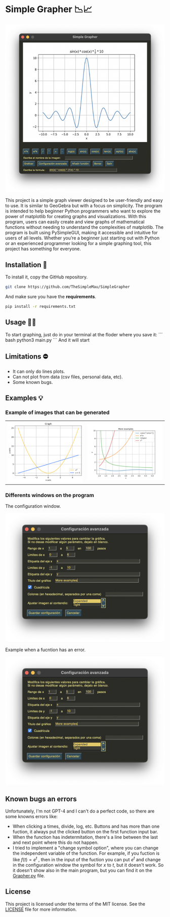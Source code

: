 <script type="text/javascript" async
  src="https://cdnjs.cloudflare.com/ajax/libs/mathjax/2.7.7/MathJax.js?config=TeX-MML-AM_CHTML">
</script>

# Simple Grapher 📉📈

![Main window of the program](https://github.com/TheSimpleMau/SimpleGrapher/blob/main/Images/main_window.png)

This project is a simple graph viewer designed to be user-friendly and easy to use. It is similar to GeoGebra but with a focus on simplicity. The program is intended to help beginner Python programmers who want to explore the power of matplotlib for creating graphs and visualizations. With this program, users can easily create and view graphs of mathematical functions without needing to understand the complexities of matplotlib. The program is built using PySimpleGUI, making it accessible and intuitive for users of all levels. Whether you’re a beginner just starting out with Python or an experienced programmer looking for a simple graphing tool, this project has something for everyone.

## Installation 🦦

To install it, copy the GitHub repository.

```bash
git clone https://github.com/TheSimpleMau/SimpleGrapher
```

And make sure you have the **requirements**.
```bash
pip install -r requirements.txt
```

## Usage 👨‍💻

To start graphing, just do in your terminal at the floder where you save it:
´´´ bash
python3 main.py
´´´
And it will start

## Limitations ⛔️

- It can only do lines plots.
- Can not plot from data (csv files, personal data, etc).
- Some known bugs.


## Examples 💡

### Example of images that can be generated

<table>
  <tr>
    <td align="center"><img src="https://github.com/TheSimpleMau/SimpleGrapher/blob/main/Images/example1.png" width="500" alt="Example one graph generated"></td>
    <td align="center"><img src="https://github.com/TheSimpleMau/SimpleGrapher/blob/main/Images/example2.png" width="500" alt="Example two graph generated"></td>
  </tr>
</table>

### Differents windows on the program

The configuration window.

![Main window of the program](https://github.com/TheSimpleMau/SimpleGrapher/blob/main/Images/configuration_window.png)

Example when a fucntion has an error.

![Main window of the program](https://github.com/TheSimpleMau/SimpleGrapher/blob/main/Images/configuration_window.png)


## Known bugs an errors

Unfortunately, I'm not GPT-4 and I can't do a perfect code, so there are some knowns errors like:

* When clicking a times, divide, log, etc. Buttons and has more than one fuction, it always put the clicked button on the first function input bar.
* When the function has indetermitation, there's a line between the last and next point where this do not happen.
* I tried to implement a "change symbol option", where you can change the independent variable of the function. For example, if you fuction is like $f(t) = e^t$ , then in the input of the fuction you can put $e^t$ and change in the configuration window the symbol for $x$ to $t$, but it doesn't work. So it doesn't show also in the main program, but you can find it on the [Grapher.py](Grapher.py) file.


## License

This project is licensed under the terms of the MIT license. See the [LICENSE](LICENSE) file for more information.